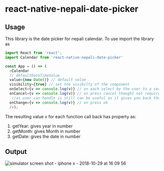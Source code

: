 # react-native-nepali-date-picker

## Usage
This library is the date picker for nepali calendar. To use import the library as

```javascript
import React from 'react';
import Calendar from 'react-native-nepali-date-picker'

const App = () => (
  <Calendar
  // defaultDateTimeValue
  value={new Date()} // default value
  visibility={true} // set the visibilty of the component
  onSelect={v => console.log(v)} // on each select by the user to a certain date
  onCancel={v => console.log(v)} // on press cancel thought not required
   //as user can handle is still can be useful as it gives you back the value you pass to it
  onChange={v => console.log(v)} // on press ok
  />);

```

The resulting value v for each function call back has property as:

  1) getYear: gives year in number
  2) getMonth: gives Month in number
  3) getDate: gives the date in number

## Output

![simulator screen shot - iphone x - 2018-10-29 at 16 09 56](https://user-images.githubusercontent.com/12614476/47644129-72f3f200-db95-11e8-95d7-2ddbcbdf9032.png)
